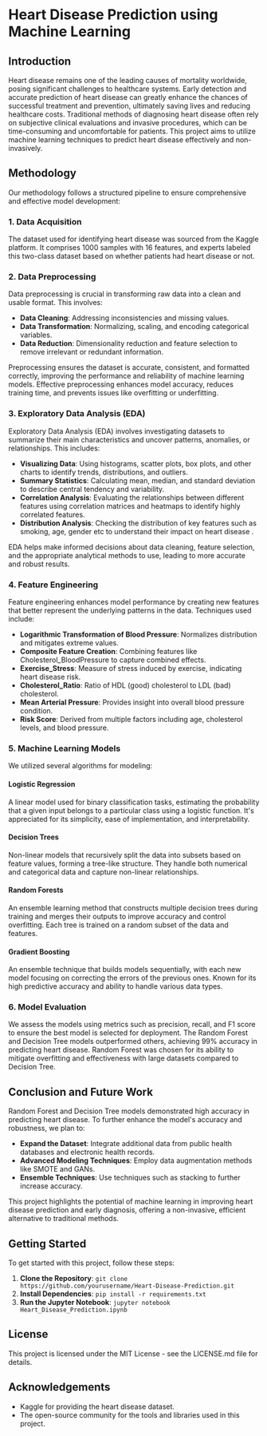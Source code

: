 # Heart Disease Prediction using Machine Learning

## Introduction
Heart disease remains one of the leading causes of mortality worldwide, posing significant challenges to healthcare systems. Early detection and accurate prediction of heart disease can greatly enhance the chances of successful treatment and prevention, ultimately saving lives and reducing healthcare costs. Traditional methods of diagnosing heart disease often rely on subjective clinical evaluations and invasive procedures, which can be time-consuming and uncomfortable for patients. This project aims to utilize machine learning techniques to predict heart disease effectively and non-invasively.

## Methodology
Our methodology follows a structured pipeline to ensure comprehensive and effective model development:

### 1. Data Acquisition
The dataset used for identifying heart disease was sourced from the Kaggle platform. It comprises 1000 samples with 16 features, and experts labeled this two-class dataset based on whether patients had heart disease or not.

### 2. Data Preprocessing
Data preprocessing is crucial in transforming raw data into a clean and usable format. This involves:

- **Data Cleaning**: Addressing inconsistencies and missing values.
- **Data Transformation**: Normalizing, scaling, and encoding categorical variables.
- **Data Reduction**: Dimensionality reduction and feature selection to remove irrelevant or redundant information.

Preprocessing ensures the dataset is accurate, consistent, and formatted correctly, improving the performance and reliability of machine learning models. Effective preprocessing enhances model accuracy, reduces training time, and prevents issues like overfitting or underfitting.

### 3. Exploratory Data Analysis (EDA)
Exploratory Data Analysis (EDA) involves investigating datasets to summarize their main characteristics and uncover patterns, anomalies, or relationships. This includes:

- **Visualizing Data**: Using histograms, scatter plots, box plots, and other charts to identify trends, distributions, and outliers.
- **Summary Statistics**: Calculating mean, median, and standard deviation to describe central tendency and variability.
- **Correlation Analysis**: Evaluating the relationships between different features using correlation matrices and heatmaps to identify highly correlated features.
- **Distribution Analysis**: Checking the distribution of key features such as smoking, age, gender etc to understand their impact on heart disease .

EDA helps make informed decisions about data cleaning, feature selection, and the appropriate analytical methods to use, leading to more accurate and robust results.
### 4. Feature Engineering
Feature engineering enhances model performance by creating new features that better represent the underlying patterns in the data. Techniques used include:

- **Logarithmic Transformation of Blood Pressure**: Normalizes distribution and mitigates extreme values.
- **Composite Feature Creation**: Combining features like Cholesterol_BloodPressure to capture combined effects.
- **Exercise_Stress**: Measure of stress induced by exercise, indicating heart disease risk.
- **Cholesterol_Ratio**: Ratio of HDL (good) cholesterol to LDL (bad) cholesterol.
- **Mean Arterial Pressure**: Provides insight into overall blood pressure condition.
- **Risk Score**: Derived from multiple factors including age, cholesterol levels, and blood pressure.

### 5. Machine Learning Models
We utilized several algorithms for modeling:

#### Logistic Regression
A linear model used for binary classification tasks, estimating the probability that a given input belongs to a particular class using a logistic function. It's appreciated for its simplicity, ease of implementation, and interpretability.

#### Decision Trees
Non-linear models that recursively split the data into subsets based on feature values, forming a tree-like structure. They handle both numerical and categorical data and capture non-linear relationships.

#### Random Forests
An ensemble learning method that constructs multiple decision trees during training and merges their outputs to improve accuracy and control overfitting. Each tree is trained on a random subset of the data and features.

#### Gradient Boosting
An ensemble technique that builds models sequentially, with each new model focusing on correcting the errors of the previous ones. Known for its high predictive accuracy and ability to handle various data types.

### 6. Model Evaluation
We assess the models using metrics such as precision, recall, and F1 score to ensure the best model is selected for deployment. The Random Forest and Decision Tree models outperformed others, achieving 99% accuracy in predicting heart disease. Random Forest was chosen for its ability to mitigate overfitting and effectiveness with large datasets compared to Decision Tree.

## Conclusion and Future Work
Random Forest and Decision Tree models demonstrated high accuracy in predicting heart disease. To further enhance the model's accuracy and robustness, we plan to:

- **Expand the Dataset**: Integrate additional data from public health databases and electronic health records.
- **Advanced Modeling Techniques**: Employ data augmentation methods like SMOTE and GANs.
- **Ensemble Techniques**: Use techniques such as stacking to further increase accuracy.

This project highlights the potential of machine learning in improving heart disease prediction and early diagnosis, offering a non-invasive, efficient alternative to traditional methods.

## Getting Started
To get started with this project, follow these steps:

1. **Clone the Repository**: `git clone https://github.com/yourusername/Heart-Disease-Prediction.git`
2. **Install Dependencies**: `pip install -r requirements.txt`
3. **Run the Jupyter Notebook**: `jupyter notebook Heart_Disease_Prediction.ipynb`

## License
This project is licensed under the MIT License - see the LICENSE.md file for details.

## Acknowledgements
- Kaggle for providing the heart disease dataset.
- The open-source community for the tools and libraries used in this project.

